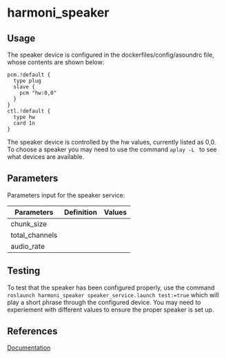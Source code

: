# harmoni_speaker
## Usage
The speaker device is configured in the dockerfiles/config/asoundrc file, whose contents are shown below:

```
pcm.!default {
  type plug
  slave {
    pcm "hw:0,0"
  }
}
ctl.!default {
  type hw
  card 1n
}
```

The speaker device is controlled by the hw values, currently listed as 0,0. To choose a speaker you may need to use the command ```aplay -L ``` to see what devices are available.
## Parameters
Parameters input for the speaker service: 

| Parameters           | Definition | Values |
|----------------------|------------|--------|
|chunk_size            |            |        |
|total_channels        |            |        |
|audio_rate            |            |        |

## Testing
To test that the speaker has been configured properly, use the command ```roslaunch harmoni_speaker speaker_service.launch test:=true``` which will play a short phrase through the configured device. You may need to experiement with different values to ensure the proper speaker is set up.
## References
[Documentation](https://harmoni.readthedocs.io/en/latest/packages/harmoni_speaker.html)

